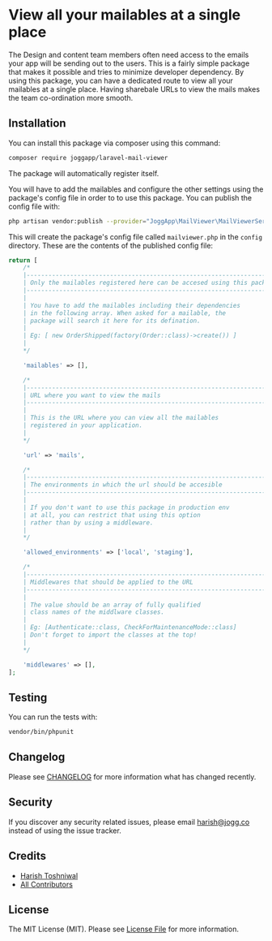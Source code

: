 # View all your mailables at a single place

The Design and content team members often need access to the emails your app will be sending out to the users. This is a fairly simple package that makes it possible and tries to minimize developer dependency. By using this package, you can have a dedicated route to view all your mailables at a single place. Having sharebale URLs to view the mails makes the team co-ordination more smooth.

## Installation

You can install this package via composer using this command:

```bash
composer require joggapp/laravel-mail-viewer
```

The package will automatically register itself.

You will have to add the mailables and configure the other settings using the package's config file in order to to use this package. You can publish the config file with:

```bash
php artisan vendor:publish --provider="JoggApp\MailViewer\MailViewerServiceProvider"
```

This will create the package's config file called `mailviewer.php` in the `config` directory. These are the contents of the published config file:

```php
return [
    /*
    |--------------------------------------------------------------------------
    | Only the mailables registered here can be accesed using this package
    |--------------------------------------------------------------------------
    |
    | You have to add the mailables including their dependencies
    | in the following array. When asked for a mailable, the
    | package will search it here for its defination.
    |
    | Eg: [ new OrderShipped(factory(Order::class)->create()) ]
    |
    */

    'mailables' => [],

    /*
    |--------------------------------------------------------------------------
    | URL where you want to view the mails
    |--------------------------------------------------------------------------
    |
    | This is the URL where you can view all the mailables
    | registered in your application.
    |
    */

    'url' => 'mails',

    /*
    |--------------------------------------------------------------------------
    | The environments in which the url should be accesible
    |--------------------------------------------------------------------------
    |
    | If you don't want to use this package in production env
    | at all, you can restrict that using this option
    | rather than by using a middleware.
    |
    */

    'allowed_environments' => ['local', 'staging'],

    /*
    |--------------------------------------------------------------------------
    | Middlewares that should be applied to the URL
    |--------------------------------------------------------------------------
    |
    | The value should be an array of fully qualified
    | class names of the middlware classes.
    |
    | Eg: [Authenticate::class, CheckForMaintenanceMode::class]
    | Don't forget to import the classes at the top!
    |
    */

    'middlewares' => [],
];
```

## Testing

You can run the tests with:

```bash
vendor/bin/phpunit
```

## Changelog

Please see [CHANGELOG](CHANGELOG.md) for more information what has changed recently.

## Security

If you discover any security related issues, please email [harish@jogg.co](mailto:harish@jogg.co) instead of using the issue tracker.

## Credits

- [Harish Toshniwal](https://github.com/introwit)
- [All Contributors](../../contributors)

## License

The MIT License (MIT). Please see [License File](LICENSE.txt) for more information.